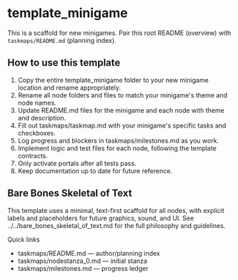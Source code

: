 
# template_minigame

This is a scaffold for new minigames. Pair this root README (overview) with `taskmaps/README.md` (planning index).

## How to use this template

1. Copy the entire template_minigame folder to your new minigame location and rename appropriately.
2. Rename all node folders and files to match your minigame's theme and node names.
3. Update README.md files for the minigame and each node with theme and description.
4. Fill out taskmaps/taskmap.md with your minigame's specific tasks and checkboxes.
5. Log progress and blockers in taskmaps/milestones.md as you work.
6. Implement logic and test files for each node, following the template contracts.
7. Only activate portals after all tests pass.
8. Keep documentation up to date for future reference.


## Bare Bones Skeletal of Text

This template uses a minimal, text-first scaffold for all nodes, with explicit labels and placeholders for future graphics, sound, and UI. See ../../bare_bones_skeletal_of_text.md for the full philosophy and guidelines.

Quick links

- taskmaps/README.md — author/planning index
- taskmaps/nodestanza_0.md — initial stanza
- taskmaps/milestones.md — progress ledger
